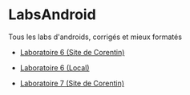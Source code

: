 # LabsAndroid
Tous les labs d'androids, corrigés et mieux formatés

- [Laboratoire 6 (Site de Corentin)](http://web.corentinbrunel.ca/androidlabs/lab06/)
* [Laboratoire 6 (Local)](./lab05/lab5.md)
- [Laboratoire 7 (Site de Corentin)](http://web.corentinbrunel.ca/androidlabs/lab07/)
